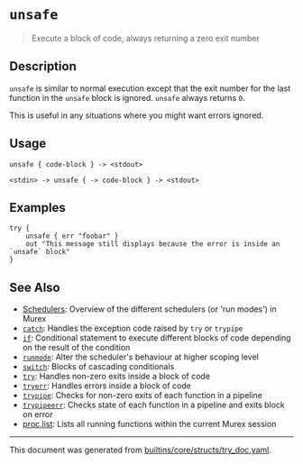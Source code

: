 # `unsafe`

> Execute a block of code, always returning a zero exit number

## Description

`unsafe` is similar to normal execution except that the exit number for the
last function in the `unsafe` block is ignored. `unsafe` always returns `0`.

This is useful in any situations where you might want errors ignored.

## Usage

```
unsafe { code-block } -> <stdout>

<stdin> -> unsafe { -> code-block } -> <stdout>
```

## Examples

```
try {
    unsafe { err "foobar" }
    out "This message still displays because the error is inside an `unsafe` block"
}
```

## See Also

* [Schedulers](../user-guide/schedulers.md):
  Overview of the different schedulers (or 'run modes') in Murex
* [`catch`](../commands/catch.md):
  Handles the exception code raised by `try` or `trypipe`
* [`if`](../commands/if.md):
  Conditional statement to execute different blocks of code depending on the result of the condition
* [`runmode`](../commands/runmode.md):
  Alter the scheduler's behaviour at higher scoping level
* [`switch`](../commands/switch.md):
  Blocks of cascading conditionals
* [`try`](../commands/try.md):
  Handles non-zero exits inside a block of code
* [`tryerr`](../commands/tryerr.md):
  Handles errors inside a block of code
* [`trypipe`](../commands/trypipe.md):
  Checks for non-zero exits of each function in a pipeline
* [`trypipeerr`](../commands/trypipeerr.md):
  Checks state of each function in a pipeline and exits block on error
* [proc.list](../commands/fid-list.md):
  Lists all running functions within the current Murex session

<hr/>

This document was generated from [builtins/core/structs/try_doc.yaml](https://github.com/lmorg/murex/blob/master/builtins/core/structs/try_doc.yaml).